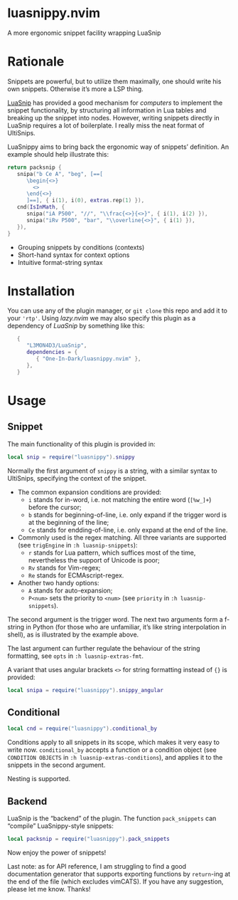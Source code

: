 # luasnippy.nvim
A more ergonomic snippet facility wrapping LuaSnip

# Rationale

Snippets are powerful, but to utilize them maximally, one should write his own snippets. Otherwise it’s more a LSP thing.

[LuaSnip](https://github.com/L3MON4D3/LuaSnip) has provided a good mechanism for *computers* to implement the snippet functionality, by structuring all information in Lua tables and breaking up the snippet into nodes. However, writing snippets directly in LuaSnip requires a lot of boilerplate. I really miss the neat format of UltiSnips.

LuaSnippy aims to bring back the ergonomic way of snippets’ definition. An example should help illustrate this:

```lua
return packsnip {
   snipa("b Ce A", "beg", [==[
      \begin{<>}
        <>
      \end{<>}
      ]==], { i(1), i(0), extras.rep(1) }),
   cnd(IsInMath, {
      snipa("iA P500", "//", "\\frac{<>}{<>}", { i(1), i(2) }),
      snipa("iRv P500", "bar", "\\overline{<>}", { i(1) }),
   }),
}
```

+ Grouping snippets by conditions (contexts)
+ Short-hand syntax for context options
+ Intuitive format-string syntax

# Installation

You can use any of the plugin manager, or `git clone` this repo and add it to your `'rtp'`. Using *lazy.nvim* we may also specify this plugin as a dependency of *LuaSnip* by something like this:

```lua
   {
      "L3MON4D3/LuaSnip",
      dependencies = {
         { "One-In-Dark/luasnippy.nvim" },
      },
   }
```

# Usage

## Snippet

The main functionality of this plugin is provided in:

```lua
local snip = require("luasnippy").snippy
```

Normally the first argument of `snippy` is a string, with a similar syntax to UltiSnips, specifying the context of the snippet.

+ The common expansion conditions are provided:
  + `i` stands for in-word, i.e. not matching the entire word (`[%w_]+`) before the cursor;
  + `b` stands for beginning-of-line, i.e. only expand if the trigger word is at the beginning of the line;
  + `Ce` stands for endding-of-line, i.e. only expand at the end of the line.
+ Commonly used is the regex matching. All three variants are supported (see `trigEngine` in `:h luasnip-snippets`):
  + `r` stands for Lua pattern, which suffices most of the time, nevertheless the support of Unicode is poor;
  + `Rv` stands for Vim-regex;
  + `Re` stands for ECMAscript-regex.
+ Another two handy options:
  + `A` stands for auto-expansion;
  + `P<num>` sets the priority to `<num>` (see `priority` in `:h luasnip-snippets`).

The second argument is the trigger word. The next two arguments form a f-string in Python (for those who are unfamiliar, it’s like string interpolation in shell), as is illustrated by the example above.

The last argument can further regulate the behaviour of the string formatting, see `opts` in `:h luasnip-extras-fmt`.

A variant that uses angular brackets `<>` for string formatting instead of `{}` is provided:

```lua
local snipa = require("luasnippy").snippy_angular
```

## Conditional

```lua
local cnd = require("luasnippy").conditional_by
```

Conditions apply to all snippets in its scope, which makes it very easy to write now. `conditional_by` accepts a function or a condition object (see `CONDITION OBJECTS` in `:h luasnip-extras-conditions`), and applies it to the snippets in the second argument.

Nesting is supported.

## Backend

LuaSnip is the “backend” of the plugin. The function `pack_snippets` can “compile” LuaSnippy-style snippets:

```lua
local packsnip = require("luasnippy").pack_snippets
```

Now enjoy the power of snippets!

Last note: as for API reference, I am struggling to find a good documentation generator that supports exporting functions by `return`-ing at the end of the file (which excludes vimCATS). If you have any suggestion, please let me know. Thanks!

